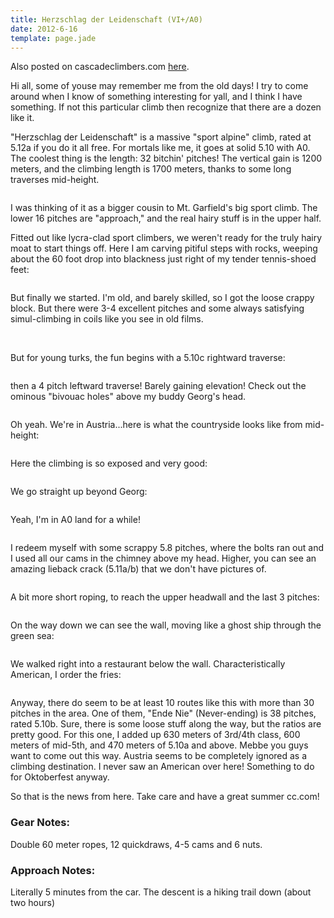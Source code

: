 ```yaml
---
title: Herzschlag der Leidenschaft (VI+/A0)
date: 2012-6-16
template: page.jade
---
```


Also posted on cascadeclimbers.com [here](http://cascadeclimbers.com/forum/ubbthreads.php?ubb=showflat&Number=1072660).

Hi all, some of youse may remember me from the old days! I try to come around when I know of something interesting for yall, and I think I have something. If not this particular climb then recognize that there are a dozen like it.

"Herzschlag der Leidenschaft" is a massive "sport alpine" climb, rated at 5.12a if you do it all free. 
For mortals like me, it goes at solid 5.10 with A0. The coolest thing is the length: 32 bitchin' pitches! 
The vertical gain is 1200 meters, and the climbing length is 1700 meters, thanks to some long traverses
mid-height.

<img src="http://farm8.static.flickr.com/7098/7393528814_c264553444.jpg" align="center" alt="" />

I was thinking of it as a bigger cousin to Mt. Garfield's big sport climb. The lower 16 pitches 
are "approach," and the real hairy stuff is in the upper half. 

Fitted out like lycra-clad sport climbers, we weren't ready for the truly hairy moat to start things off. 
Here I am carving pitiful steps with rocks, weeping about the 60 foot drop into blackness just right of my
tender tennis-shoed feet:

<img src="http://farm9.static.flickr.com/8141/7389345156_cfd6bd01b0.jpg" align="center" alt="" />

But finally we started. I'm old, and barely skilled, so I got the loose crappy block. 
But there were 3-4 excellent pitches and some always satisfying simul-climbing in coils like you see in
old films.

<img src="http://farm6.static.flickr.com/5340/7389351990_6f500b5677.jpg" align="center" alt="" />

<img src="http://farm9.static.flickr.com/8019/7389355238_7c90d23b89.jpg" align="center" alt="" />

But for young turks, the fun begins with a 5.10c rightward traverse:

<img src="http://farm8.static.flickr.com/7084/7389358028_74dd123611.jpg" align="center" alt="" />

then a 4 pitch leftward traverse! Barely gaining elevation! Check out the ominous "bivouac holes"
above my buddy Georg's head.

<img src="http://farm8.static.flickr.com/7239/7389363846_805cf8f8a0.jpg" align="center" alt="" />

Oh yeah. We're in Austria...here is what the countryside looks like from mid-height:

<img src="http://farm6.static.flickr.com/5343/7389367588_1a3de855aa.jpg" align="center" alt="" />

Here the climbing is so exposed and very good:

<img src="http://farm8.static.flickr.com/7095/7389392354_89bb204e10.jpg" align="center" alt="" />

We go straight up beyond Georg:

<img src="http://farm9.static.flickr.com/8020/7389388968_265436acc4.jpg" align="center" alt="" />

Yeah, I'm in A0 land for a while!

<img src="http://farm6.static.flickr.com/5337/7389395908_ec424fcace.jpg" align="center" alt="" />

I redeem myself with some scrappy 5.8 pitches, where the bolts ran out and I used all our cams
in the chimney above my head. Higher, you can see an amazing lieback crack (5.11a/b) that we don't have 
pictures of.

<img src="http://farm8.static.flickr.com/7225/7389398840_d3e77d6f77.jpg" align="center" alt="" />

A bit more short roping, to reach the upper headwall and the last 3 pitches:

<img src="http://farm8.static.flickr.com/7092/7389413658_d358af427b.jpg" align="center" alt="" />

On the way down we can see the wall, moving like a ghost ship through the green sea:

<img src="http://farm6.static.flickr.com/5159/7389436840_493cbe556b.jpg" align="center" alt="" />

We walked right into a restaurant below the wall. Characteristically American, I order the fries:

<img src="http://farm9.static.flickr.com/8152/7389447276_f03b10d040.jpg" align="center" alt="" />

Anyway, there do seem to be at least 10 routes like this with more than 30 pitches in the area. One of them, 
"Ende Nie" (Never-ending) is 38 pitches, rated 5.10b. Sure, there is some loose stuff along the way, but
the ratios are pretty good. For this one, I added up 630 meters of 3rd/4th class, 600 meters of mid-5th,
and 470 meters of 5.10a and above. Mebbe you guys want to come out this way. Austria seems to be
completely ignored as a climbing destination. I never saw an American over here! Something to do for
Oktoberfest anyway.

So that is the news from here. Take care and have a great summer cc.com!

### Gear Notes:

Double 60 meter ropes, 12 quickdraws, 4-5 cams and 6 nuts.

### Approach Notes:

Literally 5 minutes from the car. The descent is a hiking trail down (about two hours)